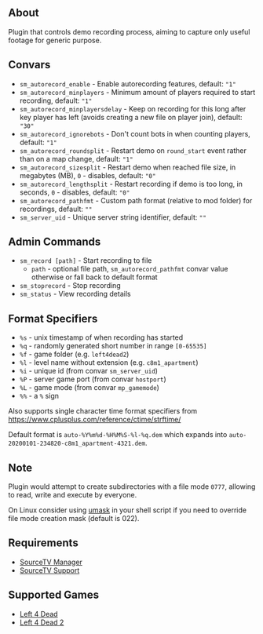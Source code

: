 About
------
Plugin that controls demo recording process, aiming to capture only useful footage for generic purpose.

Convars
------
- `sm_autorecord_enable` - Enable autorecording features, default: `"1"`
- `sm_autorecord_minplayers` - Minimum amount of players required to start recording, default: `"1"`
- `sm_autorecord_minplayersdelay` - Keep on recording for this long after key player has left (avoids creating a new file on player join), default: `"30"`
- `sm_autorecord_ignorebots` - Don't count bots in when counting players, default: `"1"`
- `sm_autorecord_roundsplit` - Restart demo on `round_start` event rather than on a map change, default: `"1"`
- `sm_autorecord_sizesplit` - Restart demo when reached file size, in megabytes (MB), `0` - disables, default: `"0"`
- `sm_autorecord_lengthsplit` - Restart recording if demo is too long, in seconds, `0` - disables, default: `"0"`
- `sm_autorecord_pathfmt` - Custom path format (relative to mod folder) for recordings, default: `""`
- `sm_server_uid` - Unique server string identifier, default: `""`

Admin Commands
------
- `sm_record [path]` - Start recording to file
  - `path` - optional file path, `sm_autorecord_pathfmt` convar value otherwise or fall back to default format
- `sm_stoprecord` - Stop recording
- `sm_status` - View recording details

Format Specifiers
------
- `%s` - unix timestamp of when recording has started
- `%q` - randomly generated short number in range `[0-65535]`
- `%f` - game folder (e.g. `left4dead2`)
- `%l` - level name without extension (e.g. `c8m1_apartment`)
- `%i` - unique id (from convar `sm_server_uid`)
- `%P` - server game port (from convar `hostport`)
- `%L` - game mode (from convar `mp_gamemode`)
- `%%` - a `%` sign

Also supports single character time format specifiers from https://www.cplusplus.com/reference/ctime/strftime/

Default format is `auto-%Y%m%d-%H%M%S-%l-%q.dem` which expands into `auto-20200101-234820-c8m1_apartment-4321.dem`.

Note
------
Plugin would attempt to create subdirectories with a file mode `0777`, allowing to read, write and execute by everyone.

On Linux consider using [umask](https://man7.org/linux/man-pages/man1/umask.1p.html) in your shell script if you need to override file mode creation mask (default is 022).

Requirements
------
- [SourceTV Manager](https://github.com/peace-maker/sourcetvmanager)
- [SourceTV Support](https://github.com/shqke/sourcetvsupport)

Supported Games
------
- [Left 4 Dead](https://store.steampowered.com/app/500/Left_4_Dead/)
- [Left 4 Dead 2](https://store.steampowered.com/app/550/Left_4_Dead_2/)
